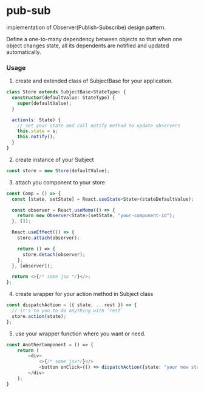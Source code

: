 # pub-sub

implementation of Observer(Publish-Subscribe) design pattern.

Define a one-to-many dependency between objects so that when one object changes state, all its dependents are notified and updated automatically.

### Usage

1. create and extended class of SubjectBase for your application.

```ts
class Store extends SubjectBase<StateType> {
  constructor(defaultValue: StateType) {
    super(defaultValue);
  }

  action(s: State) {
    // set your state and call notify method to update observers
    this.state = s;
    this.notify();
  }
}
```

2. create instance of your Subject

```ts
const store = new Store(defaultValue);
```

3. attach you component to your store

```ts
const Comp = () => {
  const [state, setState] = React.useState<State>(stateDefaultValue);

  const observer = React.useMemo(() => {
    return new Observer<State>(setState, "your-component-id");
  }, []);

  React.useEffect(() => {
    store.attach(observer);

    return () => {
      store.detach(observer);
    };
  }, [observer]);

  return <>{/* some jsx */}</>;
};
```

4. create wrapper for your action method in Subject class

```ts
const dispatchAction = ({ state, ...rest }) => {
  // it's to you to do anything with `rest`
  store.action(state);
};
```

5. use your wrapper function where you want or need.

```ts
const AnotherComponent = () => {
    return (
        <div>
            <>{/* some jsx*/}</>
            <button onClick={() => dispatchAction({state: "your new state value")}></button>
        </div>
    );
}
```

